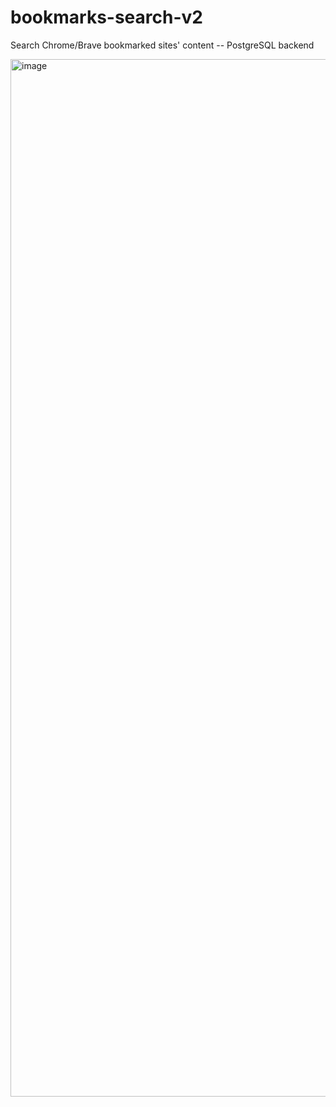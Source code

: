 # bookmarks-search-v2
Search Chrome/Brave bookmarked sites' content -- PostgreSQL backend

<img width="1660" alt="image" src="https://user-images.githubusercontent.com/73858914/144906706-47156fe2-1f1a-48db-9996-902d319dee0b.png">
